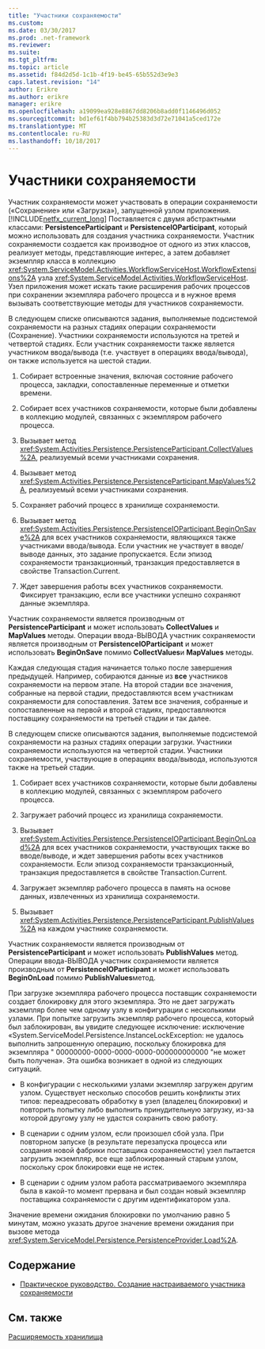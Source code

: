 ```yaml
---
title: "Участники сохраняемости"
ms.custom: 
ms.date: 03/30/2017
ms.prod: .net-framework
ms.reviewer: 
ms.suite: 
ms.tgt_pltfrm: 
ms.topic: article
ms.assetid: f84d2d5d-1c1b-4f19-be45-65b552d3e9e3
caps.latest.revision: "14"
author: Erikre
ms.author: erikre
manager: erikre
ms.openlocfilehash: a19099ea928e8867dd8206b8add0f1146496d052
ms.sourcegitcommit: bd1ef61f4bb794b25383d3d72e71041a5ced172e
ms.translationtype: MT
ms.contentlocale: ru-RU
ms.lasthandoff: 10/18/2017
---
```

# <a name="persistence-participants"></a>Участники сохраняемости
Участник сохраняемости может участвовать в операции сохраняемости («Сохранение» или «Загрузка»), запущенной узлом приложения. [!INCLUDE[netfx_current_long](../../../includes/netfx-current-long-md.md)] Поставляется с двумя абстрактными классами: **PersistenceParticipant** и **PersistenceIOParticipant**, который можно использовать для создания участника сохраняемости. Участник сохраняемости создается как производное от одного из этих классов, реализует методы, представляющие интерес, а затем добавляет экземпляр класса в коллекцию <xref:System.ServiceModel.Activities.WorkflowServiceHost.WorkflowExtensions%2A> узла <xref:System.ServiceModel.Activities.WorkflowServiceHost>. Узел приложения может искать такие расширения рабочих процессов при сохранении экземпляра рабочего процесса и в нужное время вызывать соответствующие методы для участников сохраняемости.  
  
 В следующем списке описываются задания, выполняемые подсистемой сохраняемости на разных стадиях операции сохраняемости (Сохранение). Участники сохраняемости используются на третей и четвертой стадиях. Если участник сохраняемости также является участником ввода/вывода (т.е. участвует в операциях ввода/вывода), он также используется на шестой стадии.  
  
1.  Собирает встроенные значения, включая состояние рабочего процесса, закладки, сопоставленные переменные и отметки времени.  
  
2.  Собирает всех участников сохраняемости, которые были добавлены в коллекцию модулей, связанных с экземпляром рабочего процесса.  
  
3.  Вызывает метод <xref:System.Activities.Persistence.PersistenceParticipant.CollectValues%2A>, реализуемый всеми участниками сохранения.  
  
4.  Вызывает метод <xref:System.Activities.Persistence.PersistenceParticipant.MapValues%2A>, реализуемый всеми участниками сохранения.  
  
5.  Сохраняет рабочий процесс в хранилище сохраняемости.  
  
6.  Вызывает метод <xref:System.Activities.Persistence.PersistenceIOParticipant.BeginOnSave%2A> для всех участников сохраняемости, являющихся также участниками ввода/вывода. Если участник не участвует в вводе/выводе данных, это задание пропускается. Если эпизод сохраняемости транзакционный, транзакция предоставляется в свойстве Transaction.Current.  
  
7.  Ждет завершения работы всех участников сохраняемости. Фиксирует транзакцию, если все участники успешно сохраняют данные экземпляра.  
  
 Участник сохраняемости является производным от **PersistenceParticipant** и может использовать **CollectValues** и **MapValues** методы. Операции ввода-ВЫВОДА участник сохраняемости является производным от **PersistenceIOParticipant** и может использовать **BeginOnSave** помимо **CollectValues**и **MapValues** методы.  
  
 Каждая следующая стадия начинается только после завершения предыдущей. Например, собираются данные из **все** участников сохраняемости на первом этапе. На второй стадии все значения, собранные на первой стадии, предоставляются всем участникам сохраняемости для сопоставления. Затем все значения, собранные и сопоставленные на первой и второй стадиях, предоставляются поставщику сохраняемости на третьей стадии и так далее.  
  
 В следующем списке описываются задания, выполняемые подсистемой сохраняемости на разных стадиях операции загрузки. Участники сохраняемости используются на четвертой стадии. Участники сохраняемости, участвующие в операциях ввода/вывода, используются также на третьей стадии.  
  
1.  Собирает всех участников сохраняемости, которые были добавлены в коллекцию модулей, связанных с экземпляром рабочего процесса.  
  
2.  Загружает рабочий процесс из хранилища сохраняемости.  
  
3.  Вызывает <xref:System.Activities.Persistence.PersistenceIOParticipant.BeginOnLoad%2A> для всех участников сохраняемости, участвующих также во вводе/выводе, и ждет завершения работы всех участников сохраняемости. Если эпизод сохраняемости транзакционный, транзакция предоставляется в свойстве Transaction.Current.  
  
4.  Загружает экземпляр рабочего процесса в память на основе данных, извлеченных из хранилища сохраняемости.  
  
5.  Вызывает <xref:System.Activities.Persistence.PersistenceParticipant.PublishValues%2A> на каждом участнике сохраняемости.  
  
 Участник сохраняемости является производным от **PersistenceParticipant** и может использовать **PublishValues** метод. Операции ввода-ВЫВОДА участник сохраняемости является производным от **PersistenceIOParticipant** и может использовать **BeginOnLoad** помимо **PublishValues**метод.  
  
 При загрузке экземпляра рабочего процесса поставщик сохраняемости создает блокировку для этого экземпляра. Это не дает загружать экземпляр более чем одному узлу в конфигурации с несколькими узлами. При попытке загрузить экземпляр рабочего процесса, который был заблокирован, вы увидите следующее исключение: исключение «System.ServiceModel.Persistence.InstanceLockException: не удалось выполнить запрошенную операцию, поскольку блокировка для экземпляра " 00000000-0000-0000-0000-000000000000 "не может быть получена». Эта ошибка возникает в одной из следующих ситуаций.  
  
-   В конфигурации с несколькими узлами экземпляр загружен другим узлом.  Существует несколько способов решить конфликты этих типов: переадресовать обработку в узел (владелец блокировки) и повторить попытку либо выполнить принудительную загрузку, из-за которой другому узлу не удастся сохранить свою работу.  
  
-   В сценарии с одним узлом, если произошел сбой узла.  При повторном запуске (в результате перезапуска процесса или создания новой фабрики поставщика сохраняемости) узел пытается загрузить экземпляр, все еще заблокированный старым узлом, поскольку срок блокировки еще не истек.  
  
-   В сценарии с одним узлом работа рассматриваемого экземпляра была в какой-то момент прервана и был создан новый экземпляр поставщика сохраняемости с другим идентификатором узла.  
  
 Значение времени ожидания блокировки по умолчанию равно 5 минутам, можно указать другое значение времени ожидания при вызове метода <xref:System.ServiceModel.Persistence.PersistenceProvider.Load%2A>.  
  
## <a name="in-this-section"></a>Содержание  
  
-   [Практическое руководство. Создание настраиваемого участника сохраняемости](../../../docs/framework/windows-workflow-foundation/how-to-create-a-custom-persistence-participant.md)  
  
## <a name="see-also"></a>См. также  
 [Расширяемость хранилища](../../../docs/framework/windows-workflow-foundation/store-extensibility.md)

